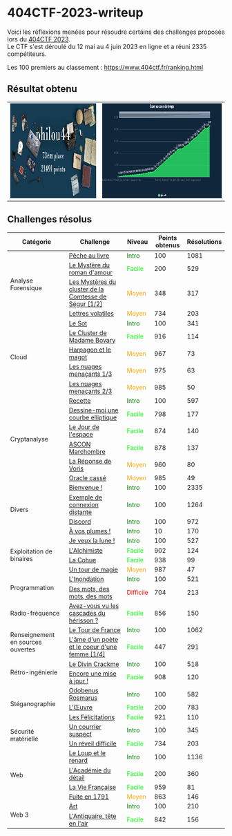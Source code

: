 # 404CTF-2023-writeup

Voici les réflexions menées pour résoudre certains des challenges proposés lors du [404CTF 2023](https://ctf.404ctf.fr/).<br/>
Le CTF s'est déroulé du 12 mai au 4 juin 2023 en ligne et a réuni 2335 compétiteurs.

Les 100 premiers au classement : https://www.404ctf.fr/ranking.html


## Résultat obtenu

<table>
  <tbody>
    <tr>
      <td><img alt="Classement final à l'issue de la compétition" src="./score-final.png" height="220"></td>
      <td><img alt="Progression du score sur la durée de la compétition" src="./score-progression.png" height="220"></td>
    </tr>
  </tbody>
</table>

## Challenges résolus

<table>
 <thead><tr><th>Catégorie</th><th>Challenge</th><th>Niveau</th><th>Points obtenus</th><th>Résolutions</th></tr></thead>
 <tbody>
  <tr><td rowspan=4>Analyse Forensique</td>
        <td><a href="./forensics/Peche_au_livre/Peche_au_livre.md">Pêche au livre</a></td><td style="color:green">Intro</td><td>100</td><td>1081</td></tr>
    <tr><td><a href="./forensics/c/Le_Mystere_du_roman_d_amour.md">Le Mystère du roman d'amour</a></td><td style="color:lime">Facile</td><td>200</td><td>529</td></tr>
    <tr><td><a href="./forensics/Les_Mysteres_du_cluster_de_la_Comtesse_de_Segur__1_2/Les_Mysteres_du_cluster_de_la_Comtesse_de_Segur__1_2.md">Les Mystères du cluster de la Comtesse de Ségur [1/2]</a></td><td style="color:orange">Moyen</td><td>348</td><td>317</td></tr>
    <tr><td><a href="./forensics/Lettres_volatiles/Lettres_volatiles.md">Lettres volatiles</a></td><td style="color:orange">Moyen</td><td>734</td><td>203</td></tr>

  <tr><td rowspan=5>Cloud</td>
        <td><a href="./cloud/Le_Sot/Le_Sot.md">Le Sot</a></td><td style="color:green">Intro</td><td>100</td><td>341</td></tr>
    <tr><td><a href="./cloud/Le_Cluster_de_Madame_Bovary/Le_Cluster_de_Madame_Bovary.md">Le Cluster de Madame Bovary</a></td><td style="color:lime">Facile</td><td>916</td><td>114</td></tr>
    <tr><td><a href="./cloud/Harpagon_et_le_magot/Harpagon_et_le_magot.md">Harpagon et le magot</a></td><td style="color:orange">Moyen</td><td>967</td><td>73</td></tr>
    <tr><td><a href="./cloud/Les_nuages_menacants__1_3/Les_nuages_menacants__1_3.md">Les nuages menaçants 1/3</a></td><td style="color:orange">Moyen</td><td>975</td><td>63</td></tr>
    <tr><td><a href="./cloud/Les_nuages_menacants__2_3/Les_nuages_menacants__2_3.md">Les nuages menaçants 2/3</a></td><td style="color:orange">Moyen</td><td>985</td><td>50</td></tr>

  <tr><td rowspan=6>Cryptanalyse</td>
        <td><a href="./crypto/Recette/Recette.md">Recette</a></td><td style="color:green">Intro</td><td>100</td><td>597</td></tr>
    <tr><td><a href="./crypto/Dessine_moi_une_courbe_elliptique/Dessine_moi_une_courbe_elliptique.md">Dessine-moi une courbe elliptique</a></td><td style="color:lime">Facile</td><td>798</td><td>177</td></tr>
    <tr><td><a href="./crypto/Le_Jour_de_l_espace/Le_Jour_de_l_espace.md">Le Jour de l'espace</a></td><td style="color:lime">Facile</td><td>874</td><td>140</td></tr>
    <tr><td><a href="./crypto/ASCON_Marchombre/ASCON_Marchombre.md">ASCON Marchombre</a></td><td style="color:lime">Facile</td><td>878</td><td>137</td></tr>
    <tr><td><a href="./crypto/La_Reponse_de_Voris/La_Reponse_de_Voris.md">La Réponse de Voris</a></td><td style="color:orange">Moyen</td><td>960</td><td>80</td></tr>
    <tr><td><a href="./crypto/Oracle_casse/Oracle_casse.md">Oracle cassé</a></td><td style="color:orange">Moyen</td><td>985</td><td>49</td></tr>

  <tr><td rowspan=4>Divers</td>
        <td><a href="./divers/Bienvenue/Bienvenue.md">Bienvenue !</a></td><td style="color:green">Intro</td><td>100</td><td>2335</td></tr>
    <tr><td><a href="./divers/Exemple_de_connexion_distante/Exemple_de_connexion_distante.md">Exemple de connexion distante</a></td><td style="color:green">Intro</td><td>100</td><td>1264</td></tr>
    <tr><td><a href="./divers/Discord/Discord.md">Discord</a></td><td style="color:green">Intro</td><td>100</td><td>972</td></tr>
    <tr><td><a href="./divers/A_vos_plumes/A_vos_plumes.md">À vos plumes !</a></td><td style="color:green">Intro</td><td>10</td><td>170</td></tr>

  <tr><td rowspan=4>Exploitation de binaires</td>
        <td><a href="./pwn/Je_veux_la_lune/Je_veux_la_lune.md">Je veux la lune !</a></td><td style="color:green">Intro</td><td>100</td><td>527</td></tr>
    <tr><td><a href="./pwn/L_Alchimiste/L_Alchimiste.md">L'Alchimiste</a></td><td style="color:lime">Facile</td><td>902</td><td>124</td></tr>
    <tr><td><a href="./pwn/La_Cohue/La_Cohue.md">La Cohue</a></td><td style="color:lime">Facile</td><td>938</td><td>99</td></tr>
    <tr><td><a href="./pwn/Un_tour_de_magie/Un_tour_de_magie.md">Un tour de magie</a></td><td style="color:orange">Moyen</td><td>987</td><td>47</td></tr>

  <tr><td rowspan=2>Programmation</td>
        <td><a href="./prog/L_Inondation/L_Inondation.md">L'Inondation</a></td><td style="color:green">Intro</td><td>100</td><td>521</td></tr>
    <tr><td><a href="./prog/Des_mots_des_mots_des_mots/Des_mots_des_mots_des_mots.md">Des mots, des mots, des mots</a></td><td style="color:red">Difficile</td><td>704</td><td>213</td></tr>

  <tr><td rowspan=1>Radio-fréquence</td>
        <td><a href="./radio/Avez_vous_vu_les_cascades_du_herisson/Avez_vous_vu_les_cascades_du_herisson.md">Avez-vous vu les cascades du hérisson ?</a></td><td style="color:lime">Facile</td><td>856</td><td>150</td></tr>

  <tr><td rowspan=2>Renseignement en sources ouvertes</td>
        <td><a href="./osint/Le_Tour_de_France/Le_Tour_de_France.md">Le Tour de France</a></td><td style="color:green">Intro</td><td>100</td><td>1062</td></tr>
    <tr><td><a href="./osint/L_ame_d_un_poete_et_le_coeur_d_une_femme__1_4/L_ame_d_un_poete_et_le_coeur_d_une_femme__1_4.md">L'âme d'un poète et le coeur d'une femme [1/4]</a></td><td style="color:lime">Facile</td><td>447</td><td>291</td></tr>

  <tr><td rowspan=2>Rétro-ingénierie</td>
        <td><a href="./reverse/Le_Divin_Crackme/Le_Divin_Crackme.md">Le Divin Crackme</a></td><td style="color:green">Intro</td><td>100</td><td>518</td></tr>
    <tr><td><a href="./reverse/Encore_une_mise_a_jour/Encore_une_mise_a_jour.md">Encore une mise à jour !</a></td><td style="color:lime">Facile</td><td>908</td><td>120</td></tr>

  <tr><td rowspan=3>Stéganographie</td>
        <td><a href="./stegano/Odobenus_Rosmarus/Odobenus_Rosmarus.md">Odobenus Rosmarus</a></td><td style="color:green">Intro</td><td>100</td><td>582</td></tr>
    <tr><td><a href="./stegano/L_OEuvre/L_OEuvre.md">L'Œuvre</a></td><td style="color:lime">Facile</td><td>200</td><td>783</td></tr>
    <tr><td><a href="./stegano/Les_Felicitations/Les_Felicitations.md">Les Félicitations</a></td><td style="color:lime">Facile</td><td>921</td><td>110</td></tr>

  <tr><td rowspan=2>Sécurité matérielle</td>
        <td><a href="./hardware/Un_courrier_suspect/Un_courrier_suspect.md">Un courrier suspect</a></td><td style="color:green">Intro</td><td>100</td><td>345</td></tr>
    <tr><td><a href="./hardware/Un_reveil_difficile/Un_reveil_difficile.md">Un réveil difficile</a></td><td style="color:lime">Facile</td><td>734</td><td>203</td></tr>

  <tr><td rowspan=4>Web</td>
        <td><a href="./web/Le_Loup_et_le_renard/Le_Loup_et_le_renard.md">Le Loup et le renard</a></td><td style="color:green">Intro</td><td>100</td><td>1136</td></tr>
    <tr><td><a href="./web/L_Academie_du_detail/L_Academie_du_detail.md">L'Académie du détail</a></td><td style="color:lime">Facile</td><td>200</td><td>360</td></tr>
    <tr><td><a href="./web/La_Vie_Francaise/La_Vie_Francaise.md">La Vie Française</a></td><td style="color:lime">Facile</td><td>959</td><td>81</td></tr>
    <tr><td><a href="./web/Fuite_en_1791/Fuite_en_1791.md">Fuite en 1791</a></td><td style="color:orange">Moyen</td><td>863</td><td>146</td></tr>

  <tr><td rowspan=2>Web 3</td>
        <td><a href="./web3/Art/Art.md">Art</a></td><td style="color:green">Intro</td><td>100</td><td>210</td></tr>
    <tr><td><a href="./web/L_Antiquaire_tete_en_l_air/L_Antiquaire_tete_en_l_air.md">L'Antiquaire, tête en l'air</a></td><td style="color:lime">Facile</td><td>842</td><td>156</td></tr>

 </tbody>
</table>
